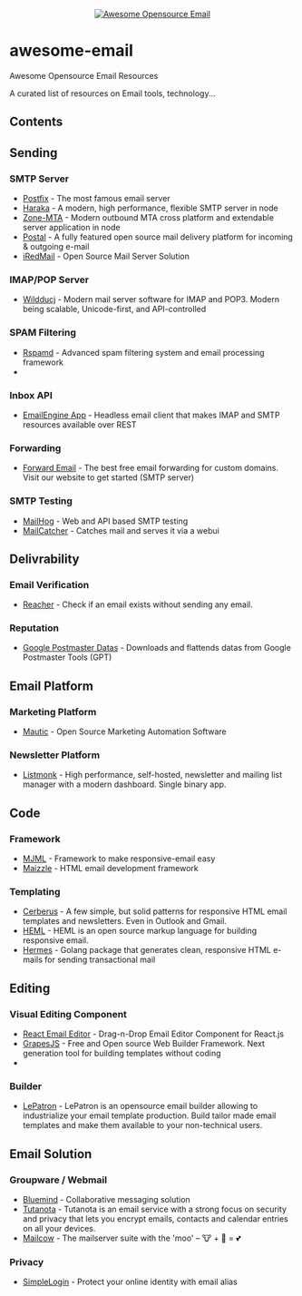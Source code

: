 <p align="center">
  <a href="https://github.com/Mindbaz/awesome-email">
    <img src="https://github.com/Mindbaz/awesome-email/blob/main/assets/icone.png" alt="Awesome Opensource Email">
  </a>
</p>

# awesome-email
Awesome Opensource Email Resources

A curated list of resources on Email tools, technology...

## Contents

## Sending
### SMTP Server

- [Postfix](http://www.postfix.org/) - The most famous email server
- [Haraka](https://haraka.github.io/) - A modern, high performance, flexible SMTP server in node
- [Zone-MTA](https://github.com/zone-eu/zone-mta) - Modern outbound MTA cross platform and extendable server application in node
- [Postal](https://github.com/postalserver/postal) - A fully featured open source mail delivery platform for incoming & outgoing e-mail 
- [iRedMail](https://iredmail.org/) - Open Source Mail Server Solution

### IMAP/POP Server

- [Wildducj](https://wildduck.email/) -  Modern mail server software for IMAP and POP3. Modern being scalable, Unicode-first, and API-controlled

### SPAM Filtering

- [Rspamd](https://github.com/rspamd/rspamd) - Advanced spam filtering system and email processing framework
- 

### Inbox API

- [EmailEngine App](https://emailengine.app/) - Headless email client that makes IMAP and SMTP resources available over REST

### Forwarding

- [Forward Email](https://github.com/forwardemail/free-email-forwarding) - The best free email forwarding for custom domains. Visit our website to get started (SMTP server) 

### SMTP Testing

- [MailHog](https://github.com/mailhog/MailHog) - Web and API based SMTP testing 
- [MailCatcher](https://mailcatcher.me/) -  Catches mail and serves it via a webui

## Delivrability

### Email Verification

- [Reacher](https://github.com/reacherhq) - Check if an email exists without sending any email.

### Reputation

- [Google Postmaster Datas](https://github.com/Mindbaz/python-gpostmaster-domains-datas) - Downloads and flattends datas from Google Postmaster Tools (GPT) 

## Email Platform

### Marketing Platform

- [Mautic](https://github.com/mautic/mautic) - Open Source Marketing Automation Software

### Newsletter Platform

- [Listmonk](https://github.com/knadh/listmonk) - High performance, self-hosted, newsletter and mailing list manager with a modern dashboard. Single binary app. 

## Code

### Framework

- [MJML](https://github.com/mjmlio/mjml) - Framework to make responsive-email easy 
- [Maizzle](https://github.com/maizzle/framework) -  HTML email development framework 

### Templating

- [Cerberus](https://github.com/TedGoas/Cerberus) -  A few simple, but solid patterns for responsive HTML email templates and newsletters. Even in Outlook and Gmail.
- [HEML](https://heml.io/) -  HEML is an open source markup language for building responsive email. 
- [Hermes](https://github.com/matcornic/hermes) -  Golang package that generates clean, responsive HTML e-mails for sending transactional mail 

## Editing

### Visual Editing Component

- [React Email Editor](https://github.com/unlayer/react-email-editor) -  Drag-n-Drop Email Editor Component for React.js 
- [GrapesJS](https://github.com/artf/grapesjs) - Free and Open source Web Builder Framework. Next generation tool for building templates without coding 
- 

### Builder

- [LePatron](https://github.com/Badsender-com/LePatron.email) -  LePatron is an opensource email builder allowing to industrialize your email template production. Build tailor made email templates and make them available to your non-technical users. 

## Email Solution
### Groupware / Webmail

- [Bluemind](https://www.bluemind.net/en/) - Collaborative messaging solution
- [Tutanota](https://github.com/tutao/tutanota) - Tutanota is an email service with a strong focus on security and privacy that lets you encrypt emails, contacts and calendar entries on all your devices. 
- [Mailcow](https://mailcow.email/) - The mailserver suite with the 'moo' – 🐮 + 🐋 = 💕 

### Privacy

- [SimpleLogin](https://github.com/simple-login/app) - Protect your online identity with email alias
